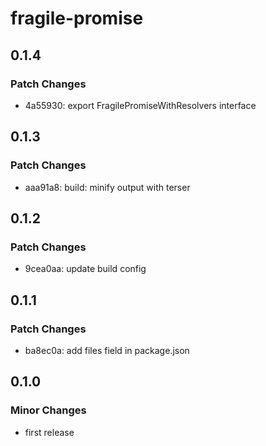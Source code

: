 # fragile-promise

## 0.1.4

### Patch Changes

- 4a55930: export FragilePromiseWithResolvers interface

## 0.1.3

### Patch Changes

- aaa91a8: build: minify output with terser

## 0.1.2

### Patch Changes

- 9cea0aa: update build config

## 0.1.1

### Patch Changes

- ba8ec0a: add files field in package.json

## 0.1.0

### Minor Changes

- first release
